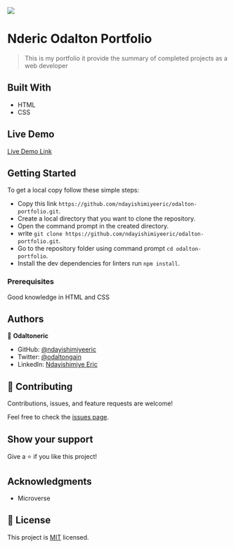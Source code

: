 ![](https://img.shields.io/badge/Microverse-blueviolet)

# Nderic Odalton Portfolio

> This is my portfolio it provide the summary of completed projects as a web developer

## Built With

- HTML
- CSS

## Live Demo

[Live Demo Link](https://ndayishimiyeeric.github.io/odalton-portfolio/)

## Getting Started

To get a local copy follow these simple steps:

- Copy this link `https://github.com/ndayishimiyeeric/odalton-portfolio.git`.
- Create a local directory that you want to clone the repository.
- Open the command prompt in the created directory.
- write `git clone https://github.com/ndayishimiyeeric/odalton-portfolio.git`.
- Go to the repository folder using command prompt `cd odalton-portfolio`.
- Install the dev dependencies for linters run `npm install`.

### Prerequisites

Good knowledge in HTML and CSS

## Authors

👤 **Odaltoneric**

- GitHub: [@ndayishimiyeeric](https://github.com/ndayishimiyeeric)
- Twitter: [@odaltongain](https://twitter.com/odaltongain)
- LinkedIn: [Ndayishimiye Eric](https://linkedin.com/in/nderic)

## 🤝 Contributing

Contributions, issues, and feature requests are welcome!

Feel free to check the [issues page](../../issues/).

## Show your support

Give a ⭐️ if you like this project!

## Acknowledgments

- Microverse

## 📝 License

This project is [MIT](./MIT.md) licensed.
